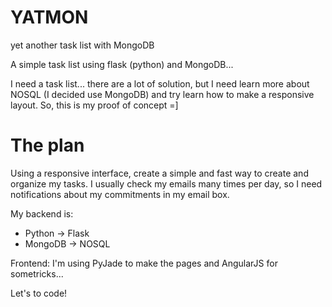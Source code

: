 YATMON
=====
yet another task list with MongoDB

A simple task list using flask (python) and MongoDB...

I need a task list... there are a lot of solution, but I need learn more about NOSQL (I decided use MongoDB) and try learn how to make a responsive layout. So, this is my proof of concept =]

The plan
===

Using a responsive interface, create a simple and fast way to create and organize my tasks. I usually check my emails many times per day, so I need notifications about my commitments in my email box.

My backend is: 
* Python -> Flask
* MongoDB -> NOSQL

Frontend:
I'm using PyJade to make the pages and AngularJS for sometricks...

Let's to code!
